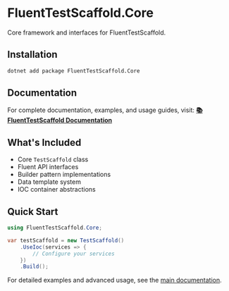 # FluentTestScaffold.Core

Core framework and interfaces for FluentTestScaffold.

## Installation

```bash
dotnet add package FluentTestScaffold.Core
```

## Documentation

For complete documentation, examples, and usage guides, visit:
**[📚 FluentTestScaffold Documentation](https://github.com/rburnham52/fluent-test-scaffold)**

## What's Included

- Core `TestScaffold` class
- Fluent API interfaces
- Builder pattern implementations
- Data template system
- IOC container abstractions

## Quick Start

```csharp
using FluentTestScaffold.Core;

var testScaffold = new TestScaffold()
    .UseIoc(services => {
        // Configure your services
    })
    .Build();
```

For detailed examples and advanced usage, see the [main documentation](https://github.com/rburnham52/fluent-test-scaffold). 